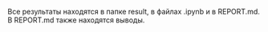 Все результаты находятся в папке result, в файлах .ipynb и в REPORT.md. В REPORT.md также находятся выводы.
